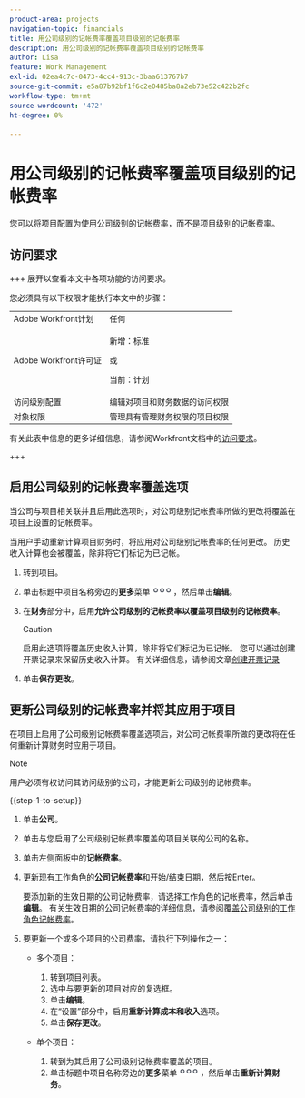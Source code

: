 ```yaml
---
product-area: projects
navigation-topic: financials
title: 用公司级别的记帐费率覆盖项目级别的记帐费率
description: 用公司级别的记帐费率覆盖项目级别的记帐费率
author: Lisa
feature: Work Management
exl-id: 02ea4c7c-0473-4cc4-913c-3baa613767b7
source-git-commit: e5a87b92bf1f6c2e0485ba8a2eb73e52c422b2fc
workflow-type: tm+mt
source-wordcount: '472'
ht-degree: 0%

---
```


# 用公司级别的记帐费率覆盖项目级别的记帐费率

<!--
<p data-mc-conditions="QuicksilverOrClassic.Draft mode">(NOTE: THIS IS LINKED TO THE UI IN THE EDIT PROJECT MODAL)</p>
-->

您可以将项目配置为使用公司级别的记帐费率，而不是项目级别的记帐费率。

## 访问要求

+++ 展开以查看本文中各项功能的访问要求。

您必须具有以下权限才能执行本文中的步骤：

<table style="table-layout:auto"> 
 <col> 
 <col> 
 <tbody> 
  <tr> 
   <td role="rowheader">Adobe Workfront计划</td> 
   <td>任何</td> 
  </tr> 
  <tr> 
   <td role="rowheader">Adobe Workfront许可证</td> 
   <td>
   <p>新增：标准</p>
   <p>或</p>
   <p>当前：计划</p></td> 
  </tr> 
  <tr> 
   <td role="rowheader">访问级别配置</td> 
   <td>编辑对项目和财务数据的访问权限</td> 
  </tr> 
  <tr> 
   <td role="rowheader">对象权限</td> 
   <td>管理具有管理财务权限的项目权限</td> 
  </tr> 
 </tbody> 
</table>

有关此表中信息的更多详细信息，请参阅Workfront文档中的[访问要求](/help/quicksilver/administration-and-setup/add-users/access-levels-and-object-permissions/access-level-requirements-in-documentation.md)。

+++

## 启用公司级别的记帐费率覆盖选项

当公司与项目相关联并且启用此选项时，对公司级别记帐费率所做的更改将覆盖在项目上设置的记帐费率。

当用户手动重新计算项目财务时，将应用对公司级别记帐费率的任何更改。 历史收入计算也会被覆盖，除非将它们标记为已记帐。

1. 转到项目。
1. 单击标题中项目名称旁边的&#x200B;**更多**&#x200B;菜单![](assets/qs-more-icon-on-an-object.png)，然后单击&#x200B;**编辑**。
1. 在&#x200B;**财务**&#x200B;部分中，启用&#x200B;**允许公司级别的记帐费率以覆盖项目级别的记帐费率**。

   >[!CAUTION]
   >
   >启用此选项将覆盖历史收入计算，除非将它们标记为已记帐。 您可以通过创建开票记录来保留历史收入计算。 有关详细信息，请参阅文章[创建开票记录](../../../manage-work/projects/project-finances/create-billing-records.md)

1. 单击&#x200B;**保存更改**。

## 更新公司级别的记帐费率并将其应用于项目

在项目上启用了公司级别记帐费率覆盖选项后，对公司记帐费率所做的更改将在任何重新计算财务时应用于项目。

>[!NOTE]
>
>用户必须有权访问其访问级别的公司，才能更新公司级别的记帐费率。

{{step-1-to-setup}}

1. 单击&#x200B;**公司**。
1. 单击与您启用了公司级别记帐费率覆盖的项目关联的公司的名称。
1. 单击左侧面板中的&#x200B;**记帐费率**。
1. 更新现有工作角色的&#x200B;**公司记帐费率**&#x200B;和开始/结束日期，然后按Enter。

   要添加新的生效日期的公司记帐费率，请选择工作角色的记帐费率，然后单击&#x200B;**编辑**。 有关生效日期的公司记帐费率的详细信息，请参阅[覆盖公司级别的工作角色记帐费率](/help/quicksilver/administration-and-setup/set-up-workfront/organizational-setup/override-job-role-billing-rates-company-level.md)。

1. 要更新一个或多个项目的公司费率，请执行下列操作之一：

   * 多个项目：

      1. 转到项目列表。
      1. 选中与要更新的项目对应的复选框。
      1. 单击&#x200B;**编辑**。
      1. 在“设置”部分中，启用&#x200B;**重新计算成本和收入**&#x200B;选项。
      1. 单击&#x200B;**保存更改**。

   * 单个项目：

      1. 转到为其启用了公司级别记帐费率覆盖的项目。
      1. 单击标题中项目名称旁边的&#x200B;**更多**&#x200B;菜单![](assets/qs-more-icon-on-an-object.png)，然后单击&#x200B;**重新计算财务**。
